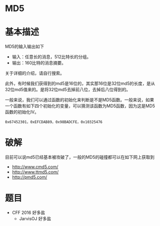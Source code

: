 # MD5

# 基本描述

MD5的输入输出如下

- 输入：任意长的消息，512比特长的分组。
- 输出：160比特的消息摘要。

关于详细的介绍，请自行搜索。

此外，有时候我们获得到的md5是16位的，其实那16位是32位md5的长度，是从32位md5值来的。是将32位md5去掉前八位，去掉后八位得到的。

一般来说，我们可以通过函数的初始化来判断是不是MD5函数。一般来说，如果一个函数有如下四个初始化的变量，可以猜测该函数为MD5函数，因为这是MD5函数的初始化IV。

```
0x67452301，0xEFCDAB89，0x98BADCFE，0x10325476
```

# 破解

目前可以说md5已经基本被攻破了，一般的MD5的碰撞都可以在如下网上获取到

- http://www.cmd5.com/
- http://www.ttmd5.com/
- http://pmd5.com/

# 题目

- CFF 2016 好多盐
  - JarvisOJ 好多盐